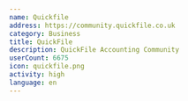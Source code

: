 ```yaml
---
name: Quickfile
address: https://community.quickfile.co.uk
category: Business
title: QuickFile
description: QuickFile Accounting Community
userCount: 6675
icon: quickfile.png
activity: high
language: en
---
```

